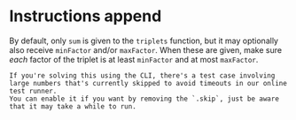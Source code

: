 # Instructions append

By default, only `sum` is given to the `triplets` function, but it may optionally also receive `minFactor` and/or `maxFactor`. When these are given, make sure _each_ factor of the triplet is at least `minFactor` and at most `maxFactor`.

<!-- prettier-ignore-start -->
~~~exercism/advanced
If you're solving this using the CLI, there's a test case involving large numbers that's currently skipped to avoid timeouts in our online test runner.
You can enable it if you want by removing the `.skip`, just be aware that it may take a while to run.
~~~
<!-- prettier-ignore-end -->
